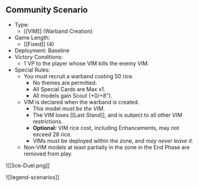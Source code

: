 ## Community Scenario
- Type:
	- [[VIM]] (Warband Creation)
- Game Length:
	- [[Fixed]] (4)
- Deployment: Baseline
- Victory Conditions:
	- 1 VP to the player whose VIM kills the enemy VIM.
- Special Rules:
	- You must recruit a warband costing 50 rice.
		- No themes are permitted.
		- All Special Cards are Max x1.
		- All models gain Scout (+0/+8").
	- VIM is declared when the warband is created.
		- This model _must be the VIM_.
		- The VIM loses [[Last Stand]], and is subject to all other VIM restrictions.
		- **Optional:** VIM rice cost, including Enhancements, may not exceed 28 rice.
		- VIMs *must* be deployed within the zone, and *may never leave it*.
    - Non-VIM models at least partially in the zone in the End Phase are removed from play.

![[Sce-Duel.png]]

![[legend-scenarios]]